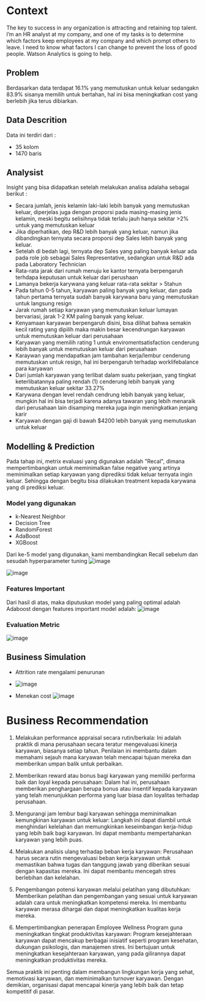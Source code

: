 # Context
The key to success in any organization is attracting and retaining top talent. I’m an HR analyst at my company, and one of my tasks is to determine which factors keep employees at my company and which prompt others to leave. I need to know what factors I can change to prevent the loss of good people. Watson Analytics is going to help.

## Problem 
Berdasarkan data terdapat 16.1% yang memutuskan untuk keluar sedangakn 83.9% sisanya memilih untuk bertahan, hal ini bisa meningkatkan cost yang berlebih jika terus dibiarkan.

## Data Descrition
Data ini terdiri dari :
- 35 kolom
- 1470 baris
  
## Analysist
Insight yang bisa didapatkan setelah melakukan analisa adalaha sebagai berikut :
- Secara jumlah, jenis kelamin laki-laki lebih banyak yang memutuskan keluar, diperjelas juga dengan proporsi pada masing-masing jenis kelamin, meski begitu selisihnya tidak terlalu jauh hanya sekitar >2% untuk yang memutuskan keluar
- Jika diperhatikan, dep R&D lebih banyak yang keluar, namun jika dibandingkan ternyata secara proporsi dep Sales lebih banyak yang keluar.
- Setelah di bedah lagi, ternyata dep Sales yang paling banyak keluar ada pada role job sebagai Sales Representative, sedangkan untuk R&D ada pada Laboratory Technician
- Rata-rata jarak dari rumah menuju ke kantor ternyata berpengaruh terhdapa keputusan untuk keluar dari perushaan
- Lamanya bekerja karywana yang keluar rata-rata sekitar > 5tahun
- Pada tahun 0-5 tahun, karyawan paling banyak yang keluar, dan pada tahun pertama ternyata sudah banyak karywana baru yang memutuskan untuk langsung resign
- Jarak rumah setiap karyawan yang memutuskan keluar lumayan bervariasi, jarak 1-2 KM paling banyak yang keluar.
- Kenyamaan karyawan berpengaruh disini, bisa dilihat bahwa semakin kecil rating yang dipilih maka makin besar kecendrungan karyawan untuk memutuskan keluar dari perusahaan
- Karyawan yang memilih rating 1 untuk enviromentsatisfaction cenderung lebih banyak untuk memutuskan keluar dari perusahaan
- Karaywan yang mendapatkan jam tambahan kerja/lembur cenderung memutuskan untuk resign, hal ini berpengaruh terhadap worklifebalance para karyawan
- Dari jumlah karyawan yang terlibat dalam suatu pekerjaan, yang tingkat keterlibatannya paling rendah (1) cenderung lebih banyak yang memutuskan keluar sekitar 33.27%
- Karywana dengan level rendah cendrung lebih banyak yang keluar, mungkin hal ini bisa terjadi karena adanya tawaran yang lebih menaraik dari perusahaan lain disamping mereka juga ingin meningkatkan jenjang karir
- Karyawan dengan gaji di bawah $4200 lebih banyak yang memutuskan untuk keluar

## Modelling & Prediction
Pada tahap ini, metrix evaluasi yang digunakan adalah "Recal", dimana mempertimbangkan untuk meminimalkan false negative yang artinya meminimalkan setiap karyawan yang diprediksi tidak keluar ternyata ingin keluar. Sehingga dengan begitu bisa dilakukan treatment kepada karywana yang di prediksi keluar.

### Model yang digunakan
- k-Nearest Neighbor
- Decision Tree
- RandomForest
- AdaBoost
- XGBoost

Dari ke-5 model yang digunakan, kami membandingkan Recall sebelum dan sesudah hyperparameter tuning
![image](https://github.com/jalikarani/employee-attrition/assets/79077525/50b1185b-f2b3-497a-806f-59a5f1a73d72)

![image](https://github.com/jalikarani/employee-attrition/assets/79077525/d4ddf7e5-008f-41ad-bd35-a90a1403b59a)


### Features Important
Dari hasil di atas, maka diputuskan model yang paling optimal adalah Adaboost dengan features important model adalah:
![image](https://github.com/jalikarani/employee-attrition/assets/79077525/db158e98-7cd1-48b1-bf3e-528dd7891686)

### Evaluation Metric
![image](https://github.com/jalikarani/employee-attrition/assets/79077525/54f0e3eb-6737-43b4-a5d7-f013b466783d)

## Business Simulation
- Attrition rate mengalami penurunan
- ![image](https://github.com/jalikarani/employee-attrition/assets/79077525/61f34a84-a4d5-4ace-b8ee-6c8dc3297ced)


- Menekan cost
  ![image](https://github.com/jalikarani/employee-attrition/assets/79077525/36793734-1ae5-43fa-b8c9-8648def95b47)

# Business Recommendation
1. Melakukan performance appraisal secara rutin/berkala: Ini adalah praktik di mana perusahaan secara teratur mengevaluasi kinerja karyawan, biasanya setiap tahun. Penilaian ini membantu dalam memahami sejauh mana karyawan telah mencapai tujuan mereka dan memberikan umpan balik untuk perbaikan.

2. Memberikan reward atau bonus bagi karyawan yang memiliki performa baik dan loyal kepada perusahaan: Dalam hal ini, perusahaan memberikan penghargaan berupa bonus atau insentif kepada karyawan yang telah menunjukkan performa yang luar biasa dan loyalitas terhadap perusahaan.

3. Mengurangi jam lembur bagi karyawan sehingga meminimalkan kemungkinan karyawan untuk keluar: Langkah ini dapat diambil untuk menghindari kelelahan dan memungkinkan keseimbangan kerja-hidup yang lebih baik bagi karyawan. Ini dapat membantu mempertahankan karyawan yang lebih puas.

4. Melakukan analisis ulang terhadap beban kerja karyawan: Perusahaan harus secara rutin mengevaluasi beban kerja karyawan untuk memastikan bahwa tugas dan tanggung jawab yang diberikan sesuai dengan kapasitas mereka. Ini dapat membantu mencegah stres berlebihan dan kelelahan.

5. Pengembangan potensi karyawan melalui pelatihan yang dibutuhkan: Memberikan pelatihan dan pengembangan yang sesuai untuk karyawan adalah cara untuk meningkatkan kompetensi mereka. Ini membantu karyawan merasa dihargai dan dapat meningkatkan kualitas kerja mereka.

6. Mempertimbangkan penerapan Employee Wellness Program guna meningkatkan tingkat produktivitas karyawan: Program kesejahteraan karyawan dapat mencakup berbagai inisiatif seperti program kesehatan, dukungan psikologis, dan manajemen stres. Ini bertujuan untuk meningkatkan kesejahteraan karyawan, yang pada gilirannya dapat meningkatkan produktivitas mereka.

Semua praktik ini penting dalam membangun lingkungan kerja yang sehat, memotivasi karyawan, dan meminimalkan turnover karyawan. Dengan demikian, organisasi dapat mencapai kinerja yang lebih baik dan tetap kompetitif di pasar.




